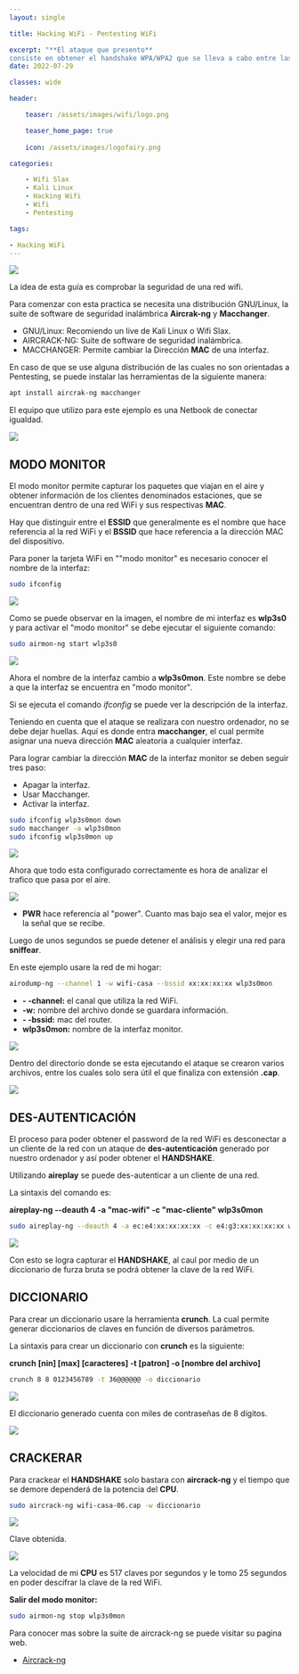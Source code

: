 ```yaml
---
layout: single

title: Hacking WiFi - Pentesting WiFi

excerpt: "**El ataque que presento**
consiste en obtener el handshake WPA/WPA2 que se lleva a cabo entre las estaciones (clientes Wi-Fi) y el BSSID (punto de acceso) para intercambiar la clave compartida de cifrado de la red Wi-Fi durante la fase de autenticación, y luego intentar romperlo off-line mediante un diccionario de contraseñas."
date: 2022-07-29

classes: wide

header:

    teaser: /assets/images/wifi/logo.png

    teaser_home_page: true
    
    icon: /assets/images/logofairy.png

categories:

    - Wifi Slax
    - Kali Linux
    - Hacking Wifi
    - Wifi
    - Pentesting

tags:  

- Hacking WiFi
---
```


![](/assets/images/wifi/wallpapers.png)

La idea de esta guía es comprobar la seguridad de una red wifi. 

Para comenzar con esta practica se necesita una distribución GNU/Linux, la suite de software de seguridad inalámbrica **Aircrak-ng** y **Macchanger**.

* GNU/Linux: Recomiendo un live de Kali Linux o Wifi Slax.
* AIRCRACK-NG: Suite de software de seguridad inalámbrica. 
* MACCHANGER: Permite cambiar la Dirección **MAC** de una interfaz.

En caso de que se use alguna distribución de las cuales no son orientadas a Pentesting, se puede instalar las herramientas de la siguiente manera:

```bash
apt install aircrak-ng macchanger
```

El equipo que utilizo para este ejemplo es una Netbook de conectar igualdad.


![](/assets/images/wifi/debian.png)


## MODO MONITOR

El modo monitor permite capturar los paquetes que viajan en el aire y obtener información de los clientes denominados estaciones, que se encuentran dentro de una red WiFi y sus respectivas **MAC**. 

Hay que distinguir entre el **ESSID** que generalmente es el nombre que hace referencia al la red WiFi y el **BSSID** que hace referencia a la dirección MAC del dispositivo.

Para poner la tarjeta WiFi en ""modo monitor" es necesario conocer el nombre de la interfaz:


```bash
sudo ifconfig
```
![](/assets/images/wifi/ifconfig.png)

Como se puede observar en la imagen, el nombre de mi interfaz es **wlp3s0** y para activar el "modo monitor" se debe ejecutar el siguiente comando:

```bash
sudo airmon-ng start wlp3s0
```
![](/assets/imagen/wifi/monitor.png)

Ahora el nombre de la interfaz cambio a **wlp3s0mon**. Este nombre se debe a que la interfaz se encuentra en "modo monitor".

Si se ejecuta el comando _ifconfig_ se puede ver la descripción de la interfaz. 

Teniendo en cuenta que el ataque se realizara con nuestro ordenador, no se debe dejar huellas. Aquí es donde entra **macchanger**, el cual permite asignar una nueva dirección **MAC** aleatoria a cualquier interfaz.

Para lograr cambiar la dirección **MAC** de la interfaz monitor se deben seguir tres paso:

* Apagar la interfaz.
* Usar Macchanger.
* Activar la interfaz.

```bash
sudo ifconfig wlp3s0mon down
sudo macchanger -a wlp3s0mon
sudo ifconfig wlp3s0mon up
```
![](/assets/images/wifi/macchanger.png)

Ahora que todo esta configurado correctamente es hora de analizar el trafico que pasa por el aire.

![](/assets/images/wifi/airodump-ng.png)

* **PWR** hace referencia al "power". Cuanto mas bajo sea el valor, mejor es la señal que se recibe.

Luego de unos segundos se puede detener el análisis y elegir una red para **sniffear**. 

En este ejemplo usare la red de mi hogar:

```bash
airodump-ng --channel 1 -w wifi-casa --bssid xx:xx:xx:xx wlp3s0mon
```

* **- -channel:** el canal que utiliza la red WiFi.
* **-w:** nombre del archivo donde se guardara información.
* **- -bssid:** mac del router.
* **wlp3s0mon:** nombre de la interfaz monitor.

![](/assets/images/wifi/airodump-wifi-casa.png)

Dentro del directorio donde se esta ejecutando el ataque se crearon varios archivos, entre los cuales solo sera útil el que finaliza con extensión **.cap**.

![](/assets/images/wifi/ls.png)

## DES-AUTENTICACIÓN

El proceso para poder obtener el password de la red WiFi es desconectar a un cliente de la red con un ataque de **des-autenticación** generado por nuestro ordenador y así poder obtener el **HANDSHAKE**.

Utilizando **aireplay** se puede des-autenticar a un cliente de una red.

La sintaxis del comando es:

**aireplay-ng --deauth 4 -a "mac-wifi" -c "mac-cliente" wlp3s0mon**

```bash
sudo aireplay-ng --deauth 4 -a ec:e4:xx:xx:xx:xx -c e4:g3:xx:xx:xx:xx wlp3s0mon
```

![](/assets/images/wifi/deauth.png)

Con esto se logra capturar el **HANDSHAKE**, al caul por medio de un diccionario de furza bruta se podrá obtener la clave de la red WiFi.


## DICCIONARIO

Para crear un diccionario usare la herramienta **crunch**. La cual permite generar diccionarios de claves en función de diversos parámetros.
 
La sintaxis para crear un diccionario con **crunch** es la siguiente:

**crunch [nin] [max] [caracteres] -t [patron] -o [nombre del archivo]**

```bash
crunch 8 8 0123456789 -t 36@@@@@@ -o diccionario
```

![](/assets/images/wifi/diccionario.png)

El diccionario generado cuenta con miles de contraseñas de 8 dígitos.

![](/assets/images/wifi/diccionario1.png)

## CRACKERAR

Para crackear el **HANDSHAKE** solo bastara con **aircrack-ng** y el tiempo que se demore dependerá de la potencia del **CPU**.



```bash
sudo aircrack-ng wifi-casa-06.cap -w diccionario
```
![](/assets/images/wifi/crack.png)

Clave obtenida.

![](/assets/images/wifi/crack1.png)

La velocidad de mi **CPU** es 517 claves por segundos y le tomo 25 segundos en poder descifrar la clave de la red WiFi.

**Salir del modo monitor:**
 
```bash
sudo airmon-ng stop wlp3s0mon
```

Para conocer mas sobre la suite de aircrack-ng se puede visitar su pagina web.

- [Aircrack-ng](https://www.aircrack-ng.org/)
